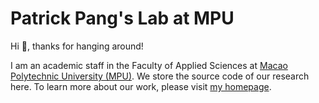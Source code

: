 # Patrick Pang's Lab at MPU

Hi 👋, thanks for hanging around!

I am an academic staff in the Faculty of Applied Sciences at [Macao Polytechnic University (MPU)](https://www.mpu.edu.mo/). 
We store the source code of our research here. To learn more about our work, please visit [my homepage](http://www.patrickpang.net/).
